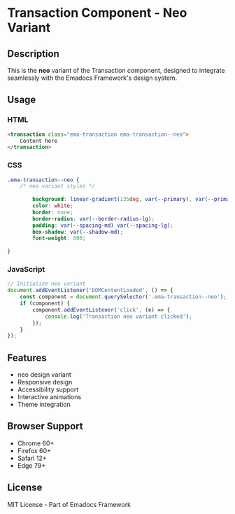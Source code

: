 # Transaction Component - Neo Variant

## Description
This is the **neo** variant of the Transaction component, designed to integrate seamlessly with the Emadocs Framework's design system.

## Usage

### HTML
```html
<transaction class="ema-transaction ema-transaction--neo">
    Content here
</transaction>
```

### CSS
```css
.ema-transaction--neo {
    /* neo variant styles */
    
        background: linear-gradient(135deg, var(--primary), var(--primary-dark));
        color: white;
        border: none;
        border-radius: var(--border-radius-lg);
        padding: var(--spacing-md) var(--spacing-lg);
        box-shadow: var(--shadow-md);
        font-weight: 600;
    
}
```

### JavaScript
```javascript
// Initialize neo variant
document.addEventListener('DOMContentLoaded', () => {
    const component = document.querySelector('.ema-transaction--neo');
    if (component) {
        component.addEventListener('click', (e) => {
            console.log('Transaction neo variant clicked');
        });
    }
});
```

## Features
- neo design variant
- Responsive design
- Accessibility support
- Interactive animations
- Theme integration

## Browser Support
- Chrome 60+
- Firefox 60+
- Safari 12+
- Edge 79+

## License
MIT License - Part of Emadocs Framework
